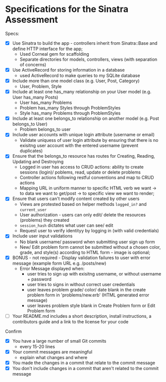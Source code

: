 # Specifications for the Sinatra Assessment

Specs:
- [x] Use Sinatra to build the app - controllers inherit from Sinatra::Base and define HTTP interface for the app;
  - Used Corneal gem for scaffolding
  - Separate directories for models, controllers, views (with separation of concerns)
- [x] Use ActiveRecord for storing information in a database
  - used ActiveRecord to make queries to my SQLite database
- [x] Include more than one model class (e.g. User, Post, Category)
  - User, Problem, Style
- [X] Include at least one has_many relationship on your User model (e.g. User has_many Posts)
  - User has_many Problems
  - Problem has_many Styles through ProblemStyles
  - Style has_many Problems through ProblemStyles
- [x] Include at least one belongs_to relationship on another model (e.g. Post belongs_to User)
  - Problem belongs_to user
- [x] Include user accounts with unique login attribute (username or email)
  - Validate uniquess of user login attribute by ensuring that there is no exisitng user account with the entered username (prevent duplicates)
- [x] Ensure that the belongs_to resource has routes for Creating, Reading, Updating and Destroying
  - Logged in user has access to CRUD actions: ability to create sessions (login)/ poblems, read, update or delete problems
  - Controller actions following restful conventions and map to CRUD actions
  - Mapping URL in uniform manner to specific HTML verb we want -> to data we want to get/post -> to specific view we want to render;
- [x] Ensure that users can't modify content created by other users
  - Views are protested based on helper methods `logged_in?` and `current_user`
  - User authorization - users can only edit/ delete the resources (problems) they created
  - `session_hash` dictates what user can see/ edit
  - Request user to verify identityy by logging in (with valid credentials)
- [x] Include user input validations
  - No blank username/ password when submitting user sign up form
  - New/ Edit problem form cannot be submitted without a chosen color, grade, and style(s) according to HTML form - image is optional;
- [X] BONUS - not required - Display validation failures to user with error message (example form URL e.g. /posts/new)
  - Error Message displayed when:
    - user tries to sign up with exisitng username, or without username + password
    - user tries to signs in without correct user credentials
    - user leaves problem grade/ color/ date blank in the create problem form in 'problems/new.erb' (HTML generated error message)
    - user leaves problem style blank in Create Problem form or Edit Problem form
- [ ] Your README.md includes a short description, install instructions, a contributors guide and a link to the license for your code

Confirm
- [x] You have a large number of small Git commits
  - every 15-20 lines
- [x] Your commit messages are meaningful
  - explain what changes and where
- [x] You made the changes in a commit that relate to the commit message
- [x] You don't include changes in a commit that aren't related to the commit message
